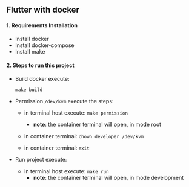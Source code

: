 ## Flutter with docker

#### 1. Requirements Installation

* Install docker
* Install docker-compose
* Install make


#### 2.  Steps to run this project

     
* Build docker execute: 

      make build

* Permission `/dev/kvm` execute the steps: 
    
    * in terminal host execute: `make permission`
        * **note**: the container terminal will open, in mode root
        
    * in container terminal: `chown developer /dev/kvm`
    * in container terminal: `exit`
      
            
                                    
* Run project execute: 

    * in terminal host execute: `make run`
        * **note**: the container terminal will open, in mode development
      
      
